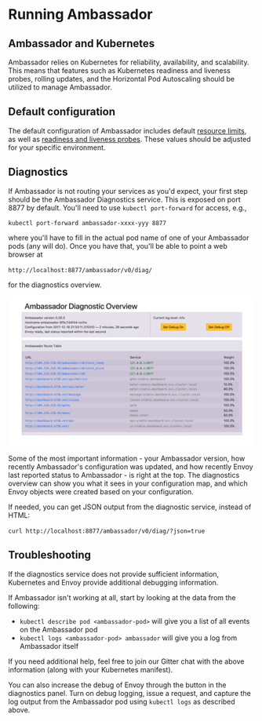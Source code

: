 # Running Ambassador

## Ambassador and Kubernetes

Ambassador relies on Kubernetes for reliability, availability, and scalability. This means that features such as Kubernetes readiness and liveness probes, rolling updates, and the Horizontal Pod Autoscaling should be utilized to manage Ambassador.

## Default configuration

The default configuration of Ambassador includes default [resource limits](https://kubernetes.io/docs/concepts/configuration/manage-compute-resources-container/#resource-requests-and-limits-of-pod-and-container), as well as [readiness and liveness probes](https://kubernetes.io/docs/tasks/configure-pod-container/configure-liveness-readiness-probes/). These values should be adjusted for your specific environment.

## Diagnostics

If Ambassador is not routing your services as you'd expect, your first step should be the Ambassador Diagnostics service. This is exposed on port 8877 by default. You'll need to use `kubectl port-forward` for access, e.g.,

```shell
kubectl port-forward ambassador-xxxx-yyy 8877
```

where you'll have to fill in the actual pod name of one of your Ambassador pods (any will do). Once you have that, you'll be able to point a web browser at

`http://localhost:8877/ambassador/v0/diag/`

for the diagnostics overview.

![Diagnostics](/images/diagnostics.png)

 Some of the most important information - your Ambassador version, how recently Ambassador's configuration was updated, and how recently Envoy last reported status to Ambassador - is right at the top. The diagnostics overview can show you what it sees in your configuration map, and which Envoy objects were created based on your configuration.

If needed, you can get JSON output from the diagnostic service, instead of HTML:

`curl http://localhost:8877/ambassador/v0/diag/?json=true`

## Troubleshooting

If the diagnostics service does not provide sufficient information, Kubernetes and Envoy provide additional debugging information.

If Ambassador isn't working at all, start by looking at the data from the following:

* `kubectl describe pod <ambassador-pod>` will give you a list of all events on the Ambassador pod
* `kubectl logs <ambassador-pod> ambassador` will give you a log from Ambassador itself

If you need additional help, feel free to join our Gitter chat with the above information (along with your Kubernetes manifest).

You can also increase the debug of Envoy through the button in the diagnostics panel. Turn on debug logging, issue a request, and capture the log output from the Ambassador pod using `kubectl logs` as described above.
